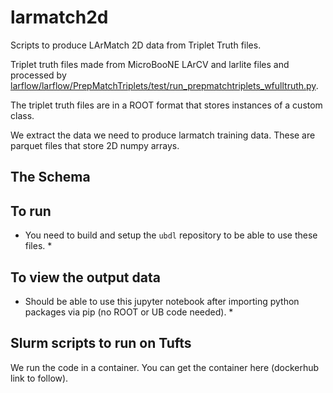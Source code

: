 # larmatch2d

Scripts to produce LArMatch 2D data from Triplet Truth files.

Triplet truth files made from MicroBooNE LArCV and larlite files and processed by [larflow/larflow/PrepMatchTriplets/test/run_prepmatchtriplets_wfulltruth.py](https://github.com/NuTufts/larflow/blob/dlgen2/larflow/PrepFlowMatchData/test/run_prepmatchtriplets_wfulltruth.py).

The triplet truth files are in a ROOT format that stores instances of a custom class.

We extract the data we need to produce larmatch training data.
These are parquet files that store 2D numpy arrays.

## The Schema


## To run

* You need to build and setup the `ubdl` repository to be able to use these files. *

## To view the output data

* Should be able to use this jupyter notebook after importing python packages via pip (no ROOT or UB code needed). *

## Slurm scripts to run on Tufts

We run the code in a container. You can get the container here (dockerhub link to follow).






